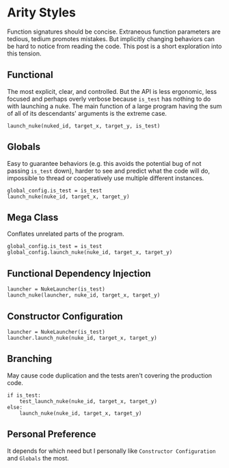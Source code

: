 # Arity Styles

Function signatures should be concise. Extraneous function parameters are tedious, tedium promotes mistakes. But implicitly changing behaviors can be hard to notice from reading the code. This post is a short exploration into this tension.

## Functional
The most explicit, clear, and controlled. But the API is less ergonomic, less focused and perhaps overly verbose because `is_test` has nothing to do with launching a nuke. The main function of a large program having the sum of all of its descendants' arguments is the extreme case.

```
launch_nuke(nuked_id, target_x, target_y, is_test)
```

## Globals
Easy to guarantee behaviors (e.g. this avoids the potential bug of not passing `is_test` down), harder to see and predict what the code will do, impossible to thread or cooperatively use multiple different instances.
```
global_config.is_test = is_test
launch_nuke(nuke_id, target_x, target_y)
```

## Mega Class
Conflates unrelated parts of the program.
```
global_config.is_test = is_test
global_config.launch_nuke(nuke_id, target_x, target_y)
```

## Functional Dependency Injection

```
launcher = NukeLauncher(is_test)
launch_nuke(launcher, nuke_id, target_x, target_y)
```

## Constructor Configuration

```
launcher = NukeLauncher(is_test)
launcher.launch_nuke(nuke_id, target_x, target_y)
```

## Branching
May cause code duplication and the tests aren't covering the production code.

```
if is_test:
    test_launch_nuke(nuke_id, target_x, target_y)
else:
    launch_nuke(nuke_id, target_x, target_y)
```

## Personal Preference

It depends for which need but I personally like `Constructor Configuration` and `Globals` the most.
